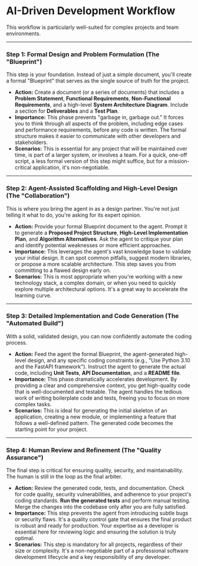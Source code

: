 # AI-Driven Development Workflow

This workflow is particularly well-suited for complex projects and team environments.

***

### Step 1: Formal Design and Problem Formulation (The "Blueprint")

This step is your foundation. Instead of just a simple document, you'll create a formal "Blueprint" that serves as the single source of truth for the project.

* **Action:** Create a document (or a series of documents) that includes a **Problem Statement**, **Functional Requirements**, **Non-Functional Requirements**, and a high-level **System Architecture Diagram**. Include a section for **Deliverables** and a **Test Plan**.
* **Importance:** This phase prevents "garbage in, garbage out." It forces you to think through all aspects of the problem, including edge cases and performance requirements, before any code is written. The formal structure makes it easier to communicate with other developers and stakeholders.
* **Scenarios:** This is essential for any project that will be maintained over time, is part of a larger system, or involves a team. For a quick, one-off script, a less formal version of this step might suffice, but for a mission-critical application, it's non-negotiable.

***

### Step 2: Agent-Assisted Scaffolding and High-Level Design (The "Collaboration")

This is where you bring the agent in as a design partner. You're not just telling it what to do, you're asking for its expert opinion.

* **Action:** Provide your formal Blueprint document to the agent. Prompt it to generate a **Proposed Project Structure**, **High-Level Implementation Plan**, and **Algorithm Alternatives**. Ask the agent to critique your plan and identify potential weaknesses or more efficient approaches.
* **Importance:** This leverages the agent's vast knowledge base to validate your initial design. It can spot common pitfalls, suggest modern libraries, or propose a more scalable architecture. This step saves you from committing to a flawed design early on.
* **Scenarios:** This is most appropriate when you're working with a new technology stack, a complex domain, or when you need to quickly explore multiple architectural options. It's a great way to accelerate the learning curve.

***

### Step 3: Detailed Implementation and Code Generation (The "Automated Build")

With a solid, validated design, you can now confidently automate the coding process.

* **Action:** Feed the agent the formal Blueprint, the agent-generated high-level design, and any specific coding constraints (e.g., "Use Python 3.10 and the FastAPI framework"). Instruct the agent to generate the actual code, including **Unit Tests**, **API Documentation**, and a **README file**.
* **Importance:** This phase dramatically accelerates development. By providing a clear and comprehensive context, you get high-quality code that is well-documented and testable. The agent handles the tedious work of writing boilerplate code and tests, freeing you to focus on more complex tasks.
* **Scenarios:** This is ideal for generating the initial skeleton of an application, creating a new module, or implementing a feature that follows a well-defined pattern. The generated code becomes the starting point for your project.

***

### Step 4: Human Review and Refinement (The "Quality Assurance")

The final step is critical for ensuring quality, security, and maintainability. The human is still in the loop as the final arbiter.

* **Action:** Review the generated code, tests, and documentation. Check for code quality, security vulnerabilities, and adherence to your project's coding standards. **Run the generated tests** and perform manual testing. Merge the changes into the codebase only after you are fully satisfied.
* **Importance:** This step prevents the agent from introducing subtle bugs or security flaws. It's a quality control gate that ensures the final product is robust and ready for production. Your expertise as a developer is essential here for reviewing logic and ensuring the solution is truly optimal.
* **Scenarios:** This step is mandatory for all projects, regardless of their size or complexity. It's a non-negotiable part of a professional software development lifecycle and a key responsibility of any developer.
